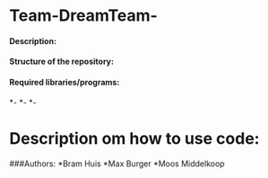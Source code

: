 # Team-DreamTeam-

#### Description:

#### Structure of the repository:


#### Required libraries/programs:
*-
*-
*-

# Description om how to use code:

###Authors:
*Bram Huis
*Max Burger
*Moos Middelkoop
